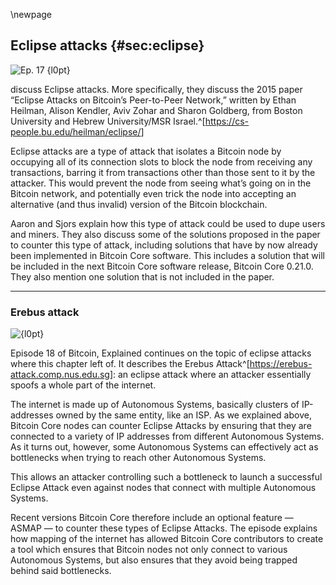 \newpage
## Eclipse attacks {#sec:eclipse}

![Ep. 17 {l0pt}](qr/17.png)

discuss Eclipse attacks. More specifically, they discuss the 2015 paper “Eclipse Attacks on Bitcoin’s Peer-to-Peer Network,” written by Ethan Heilman, Alison Kendler, Aviv Zohar and Sharon Goldberg, from Boston University and Hebrew University/MSR Israel.^[<https://cs-people.bu.edu/heilman/eclipse/>]

Eclipse attacks are a type of attack that isolates a Bitcoin node by occupying all of its connection slots to block the node from receiving any transactions, barring it from transactions other than those sent to it by the attacker. This would prevent the node from seeing what’s going on in the Bitcoin network, and potentially even trick the node into accepting an alternative (and thus invalid) version of the Bitcoin blockchain.

Aaron and Sjors explain how this type of attack could be used to dupe users and miners. They also discuss some of the solutions proposed in the paper to counter this type of attack, including solutions that have by now already been implemented in Bitcoin Core software. This includes a solution that will be included in the next Bitcoin Core software release, Bitcoin Core 0.21.0. They also mention one solution that is not included in the paper.

<!--
Sjors:
Yeah, we're going to discuss a paper about eclipse attacks.

Aaron:
It's the paper Eclipse Attacks on Bitcoin's Peer-to-Peer Network by Ethan Heilman, Alison Kendler, Aviv Zohar, and Sharon Goldberg from Boston University and Hebrew University MSR Israel.

Sjors:
That's right and it was published in 2015.

Aaron:
Yeah. So it's a little while ago. We're discussing this because the new Bitcoin Core release will include a new method to prevent eclipse attacks?

Sjors:
That's right and it's actually something that was suggested in that paper. So to give you an idea about the speed of Bitcoin development, sometimes somebody writes a paper in 2015 and then over the years, improvements are made based on that paper and that's still happening.

Aaron:
Yeah, but this is not the first improvement based on this paper. This is one of them and this is just the reason we're doing an episode about it now.

Sjors:
Correct. A lot of things have already been done.

Aaron:
Okay. So Sjors, what are eclipse attacks?

Sjors:
So an eclipse attack is when your node is only seeing your enemy, basically. Your attacker. Your node has connections that it makes to the outside world and there are people who connect to your node.

Aaron:
Mm-hmm (affirmative).

Sjors:
And if all those connections are to some evil person, then you think you're talking to the whole world, but you're actually only talking to one person so that person is eclipsing your view of the world.

Aaron:
Exactly. Yeah. Bitcoin is a peer-to-peer network so it consists of peers that talk with each other and I think an average, regular nodes connects to how many peers?

Sjors:
Usually a node connects to eight peers outbound.

Aaron:
Mm-hmm (affirmative).

Sjors:
And it can have up to 117 inbound. That's changed maybe a little bit, but that's the idea.

Aaron:
Right, so then the idea is if you control all outbound or inbound nodes.

Sjors:
Both.

Aaron:
Both. Okay. So if you control both all inbound and outbound nodes of someone else, then you can basically lie to them and they have no other connection to the network. Am I saying that right?

Sjors:
That's right. So basically you connect to all these nodes because you want to ask them for new transactions and for new blocks and they'll spontaneously give you new transactions and new blocks. And so if you're only talking to one person eventually, then that person can decide not to give you certain transactions and not to give you certain blocks.

Aaron:
Right.

Sjors:
Now they cannot make fake things entirely, right? They can't fake signatures because you're still checking all the consensus rules.

Aaron:
Sure.

Sjors:
But this is-

Aaron:
But what can do then? What's the risk, let's say I'm attacked like this. I'm-

Sjors:
Well the-

Aaron:
... subject to an eclipse attack.

Sjors:
The easiest thing and that's I guess, less relevant now because people are more aware of that risk in general, is they can do a double spend attack on you. So let's say you're expecting money from somebody, you're expecting coins from somebody and you see this transaction appear in your Mempool, so in your memory, but it's not yet in a block and you're happy.

Aaron:
Mm-hmm (affirmative).

Sjors:
But now it turns out that this person is actually sending you that transaction over the wire, but to the outside world, he's sending a very different transaction. And so then a new block arrives, but you're not going to see that block.

Aaron:
He's sending a conflicting transaction is what you mean. He's sending the same coins to someone else?

Sjors:
Yeah to himself probably.

Aaron:
Yeah.

Sjors:
And so you think you've got this unconfirmed transaction and it's going towards you and you're not seeing any new blocks, but you think, okay, I guess, this is good. It's mine.

Aaron:
I wouldn't think that Sjors.

Sjors:
No. So nowadays people know that accepting zero confirmation transactions is a very bad idea and for all sorts of reasons, but this is the easiest thing you can do when you can basically hide what's happening. You can tell this person one thing that you paid them and tell other people another thing.

Aaron:
Right, so what if I don't trust zero conf?

Sjors:
So if you do wait for a confirmation, they can still attack you using an eclipse attack, but it's going to get a lot more expensive. So they'll have to produce a block basically.

Aaron:
Mm-hmm (affirmative).

Sjors:
A valid block.

Aaron:
Right.

Sjors:
And then they give you that block and it includes the transaction so you think it's confirmed but the outside world is also producing blocks, the normal miners. And they're hiding those normal blocks from you. So now in the outside world, that transaction never happened because there's a longer chain that's not paying you and you've just accepted their one block or maybe multiple blocks.

Aaron:
Yeah.

The attack gets more expensive as they have to produce more blocks.

Aaron:
Yeah. So the idea is if you are a miner and you want to launch this attack on someone, but you only control 10% of hash power, then usually it wouldn't work because even the blocks you produce with the fake transaction will just be orphans away. But if you also have an eclipse attack, then it could actually work because the person you're attacking, doesn't see the competing chain.

Sjors:
Yes. And this of course reminds us why it's important for Bitcoin to be somewhat expensive because it's really expensive to produce blocks like that. Back in 2015, this would've been cheaper.

Aaron:
Right.

Sjors:
But another thing you can do is because now you think, okay, so they're only going to attack me if the cost of making this fake block is lower than the amount of money they're scamming you for. So unless you-

Aaron:
Which is very unlikely.

Sjors:
Right. Unless you're buying Teslas or all these fancy cars all the time, you don't have to worry about this, you think.

Aaron:
Mm-hmm (affirmative).

Sjors:
But it turns out they can do something else, which is they can actually try to split miners. So they're trying to scam you, but they're also scamming to miners at the same time, basically making miners, not see each other's blocks. And then you might have one miner producing the block attacker ones and one miner producing the block that goes to you. And the miners don't even know that this is going on and they're wasting a giant amount of money and the attacker just robs you of a $100. So there's a lot of economic damage, but they still scam you.

Aaron:
Right, so basically let's say there are two miners on network just to simplify things. Then you launch an eclipse attack on one of them plus you source launch an eclipse attack on me then you can have this one miner produced blocks and he doesn't see the blocks of his competitor and you send these blocks of the miner you're attacking to me and therefore we're on sort of a separate network, which could be a minority network so the miner is wasting money and I'm being cheated with fake transactions at the same time.

Sjors:
Yes but the attacker still makes money. So yeah, it's important that the attacker doesn't necessarily have to produce the blocks themselves in order to profit from an eclipse attack.

Aaron:
Right.

Sjors:
Now, the good news, or I don't know if it's good news, but mining is still somewhat centralized, there's specialized networks that connect miners so this is quite difficult to do.

Aaron:
Yeah. Like [crosstalk 00:06:43].

Sjors:
We don't want to rely on that.

Aaron:
Relay networks and these kinds of things.

Sjors:
Exactly. But we don't want to rely on that of course.

Aaron:
Right.

Sjors:
Ideally, it should be impossible to eclipse anyone.

Aaron:
Right. So luckily it's getting harder over time because we're getting more solutions to make it harder.

Sjors:
Exactly. Nodes are becoming a little bit hardened. So I guess in order to understand that, we should explain how this paper proposes that one does an eclipse attack.

Aaron:
Right. Oh yeah. I almost forgot about that. Yes.

Sjors:
Yes.

Aaron:
How do you actually do it?

Sjors:
Well, how did you used to? The idea that you... There's a couple of ingredients that you need here. One is that what nodes are doing when they start, they try to find other peers and I think we talked about that before a little bit when we talked about DNS seeds.

Aaron:
Yeah.

Sjors:
So-

Aaron:
Couple of episodes ago.

Sjors:
Yeah. But basically, when a node has been running for a while, it has a list of addresses that it got from other peers and it's stores them in a file. And when the node restarts, it looks at this file for all the addresses it heard of, and it starts randomly connecting to them. And the idea here is that you try to pollute this file as an attacker.

Aaron:
Mm-hmm (affirmative).

Sjors:
You try to give the node a lot of new addresses that you control.

Aaron:
Right.

Sjors:
Or that just don't exist. That's fine too. And you kind of try to exploit the way that this node picks the addresses.

Aaron:
Mm-hmm (affirmative).

Sjors:
That's sort of at a high level, what happens. And so basically the node [defines 00:08:13] the addresses in buckets, it basically looks at the IP address and finds some patterns in it, like the starting letters of the IP address or deciding numbers of the IP address and it divides them across buckets that way.

Aaron:
And I guess buckets are just a different word for lists.

Sjors:
Yes.

Aaron:
Yeah.

Sjors:
Separate lists. And then when it's starting up, it just tries to pick things from different buckets.

Aaron:
Right.

Sjors:
It's still get confused by the details. It doesn't really matter, but there's basically a way that it does that and you can exploit that mechanism because the mechanism has, or had a bias in it-

Aaron:
Mm-hmm (affirmative).

Sjors:
... for one thing, it tried to take very recent items from the... So if you've learned about an address recently it would be slightly more likely to use that.

Aaron:
Mm-hmm (affirmative).

Sjors:
And so you could exploit that, but the idea is you give the node... You start up a whole bunch of attack nodes.

Aaron:
Mm-hmm (affirmative).

Sjors:
And you just feed IP addresses. You connect to the victim node.

Aaron:
Mm-hmm (affirmative).

Sjors:
So you can occupy all the inbound connections, that's easy.

Aaron:
Right.

Sjors:
And then you give it a lot of nonsense addresses and a lot of real addresses that are you.

Aaron:
Yeah. So-

Sjors:
And every time it makes a connection, it either fails because there's nothing there or it connects to you and eventually it only connects to you.

Aaron:
Right. So if I would have to simplify this probably by a lot, then let's say I have a thousand real IP addresses of other nodes and then you feed me, I don't know, 10 gazillion fake IP addresses or IP addresses that are yours and then my nodes start to pick IP addresses, then the odds are, I'm just going to pick IP addresses that are either fake or yours and I'm not going to pick any of the real ones because I'm only picking so many IP addresses.

Sjors:
Yeah. And so part of the trick here is that you have a list of IP addresses that you know already, but every time you learn new ones you start throwing away the old ones you already knew.

Aaron:
Right. So it's even worse than the sort of random example I gave.

Sjors:
Yeah. Well that's the problem right? You can just keep giving somebody new addresses and then eventually they won't remember any of their old addresses. So the paper runs a simulation to see how difficult it is to actually overflow all these buckets right? Because maybe it just, it might be possible in theory, but maybe it's just too much work and the paper show said it's actually not too much work.

Aaron:
Hmm.

Sjors:
I think it's like a matter of days that you can flood it.

Aaron:
Okay. So it's going to take a couple of days to basically fill the buckets, the lists of another nodes' IP addresses with all of your own IP addresses and fake IP addresses?

Sjors:
Yep.

Aaron:
What then?

Sjors:
So then the node is still not really... The node still has connections, still has outbound connections to the real world so the question is, how can you get rid of those connections? And the trick there is you try to make the node crash in whatever way you can make a node crash. And-

Aaron:
What are some ways you can make a node crash?

Sjors:
Well, there are hopefully no ways to make a node crash.

Aaron:
Oh.

Sjors:
But this is why it's extremely important to make sure you, as a developer, you don't write code that can make a node crash, because it is an important ingredient in these type of attacks.

Aaron:
Right.

Sjors:
And another attacks. So whenever there is a bug that allows Bitcoin Core to crash, it's a pretty serious one, but you can overload somehow overload its ram usage, there's been lots of problems like that, but when it crashes and it starts again, hopefully, usually automatically if you've configured a server correctly and when it starts automatically, when it starts, it's going to look at that file of peers it knows, and it's going to try and connect to them. So it's going to look in all these buckets and it's only going to find the attacker.

Aaron:
Right.

Sjors:
And then the attacker also makes sure that it makes sure it's connecting to you. So all your inbound connections are full and then you're just only talking to the attacker. So that's what you need.

Aaron:
And then the eclipse attack is in play.

Sjors:
Exactly.

Aaron:
So now are we going to solve it?

Sjors:
Yeah. So what are we going to do about it?

Aaron:
What are we going to do about it Sjors?

Sjors:
So as we already said, it is a numbers game. You need to give a lot of spam addresses to this node to fill up all the buckets and make sure that it only connects to you. So one very simple solution is just to have more buckets. Another is, what we said, these more recent peers that you are biased towards.

Aaron:
Mm-hmm (affirmative).

Sjors:
One thing you can do is to not have that bias.

Aaron:
Right. Or reverse that bias?

Sjors:
Well then you just attack it in some opposite way. Whenever there's a bias that gives you something that you can attack.

Aaron:
I would imagine it's harder to attack the reversed version of that bias if you prioritize IP addresses, you already knew, then it's harder for an attacker to attack you, right?

Sjors:
Yes. But if you prioritize old IP addresses that you knew a long time ago, then they might not be there anymore. So you're constantly failed to connect. So there's a trade off there. If you've recently heard about the IP address, it's probably still out there. So there's a bit of a trade off, but there is one medication that's sort of related to this, which is that if you hear of a new address and you want to replace that, you want to put that in the bucket and therefore take something else out of the bucket, first, you check the address that's already in the bucket. You connect to it, you see if it's still out there. If it's still out there, you don't replace it.

Aaron:
Mm-hmm (affirmative).

Sjors:
So that's called the feeler connection. So what I think a couple years ago, was merged was basically Bitcoin Core every now and then looks at that bucket, quickly connects to a node, sees if it's real and remembers that and then disconnects.

Aaron:
Right. So that is prioritizing all the addresses just in a smarter way.

Sjors:
Yes.

Aaron:
Yeah.

Sjors:
Exactly.

Aaron:
And this was merged. And what about the previous one? I didn't ask, but is that one merged using more buckets? Is that?

Sjors:
I don't think so.

Aaron:
Okay.

Sjors:
I don't think using more buckets was merged. Basically the paper has about 10 suggestions and some of them have been merged. Some of them even before the paper came out, because obviously it was an exploitable vulnerability.

Aaron:
Right.

Sjors:
And some of them much later. Another thing you can do, and that is actually what has been merged a few weeks' ago.

Aaron:
Which will be in the next Bitcoin Core release.

Sjors:
Hopefully yes. Well, yes. Is that when you restart, you try to remember some of the last connections you had and so that's what it's doing, basically. It remembers the, I think two connections, namely two connections that it only exchanges blocks with.

Aaron:
Mm-hmm (affirmative).

Sjors:
And it tries to reconnect to those, but not too often because there's straight offs everywhere, but apparently it's not a good idea to always try to reconnect to the same nodes again when you restart because for all you know, the reason you crashed in the first place is because one of those nodes was evil.

Aaron:
Right.

Sjors:
Right.

Aaron:
Yeah. So yeah, the idea is that, as you explained before, you need to crash a node for a node to start up again and find, well, all of that attack IP address in this case. This attack would be countered because you're just connected to some of the same IP addresses you were already connected to.

Sjors:
Yeah. But not-

Aaron:
With the trade after maybe the one you connected to was also the one that crashed you so you might be crashed again.

Sjors:
Yes. But you... You exactly. Yeah. And I think one of the mitigations for that is that you only try this once so you connect to the one you were connected to last, but if that goes wrong again, you don't do it again.

Aaron:
Right.

Sjors:
Now another thing you can do is not have more buckets, but have more connections, more outbound connections because the more outbound connections you have, the more likely you are to be connecting to honest nodes.

Aaron:
Yeah. The harder it is for an attacker to control all of the IP addresses you're connected to.

Sjors:
Yeah. And you may ask yourself why wouldn't you do that, right? Why not just have as many connections as possible?

Aaron:
Why not have as many connections as possible Sjors?

Sjors:
That's an excellent question.

Aaron:
Thank you.

Sjors:
The problem is that you're exchanging a lot of data and especially the transactions that are in a Mempool. That is very data intense.

Aaron:
Mm-hmm (affirmative).

Sjors:
Like gigabytes and gigabytes and gigabytes. So you can't just add more connections without also increasing bandwidth use. And there are some new proposals that we'll probably discussing future episodes that will reduce the bandwidth needed to do these Mempool synchronizations and then you can have more connections. So there's an incentive to make this data exchange more efficient.

Aaron:
Plus there's the solution that some of the connections you connect to, you don't share Mempool stuff, you only connect blocks.

Sjors:
That's right.

Aaron:
I guess that's also one of the solutions mentioned in the paper isn't it?

Sjors:
I believe it is.

Aaron:
But we sort of already spoiled it in the previous solution.

Sjors:
We may have. So one of the ways to have more connections to have the upside of more connections without the downside of more bandwidth is to only exchange blocks with those extra connections, because that happens much less frequently. And-

Aaron:
It still costs a little bit of an extra bandwidth.

Sjors:
Yeah.

Aaron:
But much less.

Sjors:
And this, again-

Aaron:
Not nearly as much.

Sjors:
... reminds us that you need to wait for confirmations because those extra connections will tell you about new blocks. They won't tell you about new stuff in a Mempool, but that's fine if you wait for confirmations.

Aaron:
Is there more?

Sjors:
Well, I mean, you can always use the block stream satellite or something like that as another source of data. Of course that's not a universal solution, but it is a really-

Aaron:
It is almost, I think.

Sjors:
Well, you... I mean specifically you would be trusting Blockstream.

Aaron:
Yes.

Sjors:
But there is an incentive for Bitcoin blocks to be broadcast in general, over satellite or AM, or for multiple sources so it's more difficult to eclipse someone because you'd have to eclipse the whole planet, right? If the signal is coming from a satellite, you want to eclipse somebody who's listening to that satellite and you either have to blow up the satellite connection to them or blow up the satellite itself, which everybody would notice and it'd be in the news and you'd say, "Hey, there's probably something going on here."

Aaron:
Sure.

Sjors:
Let's see, any other mitigations?

Aaron:
I like your [inaudible 00:18:00] mindset though, that you do recognize that that's actually a risk that someone blows up the satellite.

Sjors:
Well, I mean, you don't actually physically have to blow it up, I guess. You can just tell people to stop broadcasting to it. One more solution is to have more nodes, basically, that other people don't know are yours. So if you have multiple nodes that you're using for-

Aaron:
Sure.

Sjors:
... your, whatever your services and you make sure that the outside world doesn't know all of them, and they might try to eclipse one of them, but they forgot to eclipse the other ones.

Aaron:
That's like a good idea to me Sjors.

Sjors:
Yeah.

Aaron:
But there were like 10 solutions in the paper.

Sjors:
Yeah, there were.

Aaron:
But we didn't cover them all then?

Sjors:
No we didn't because in order to cover them all, you would have to describe the attack in much more detail.

Aaron:
Mm.

Sjors:
To the point that even though I've read this paper probably two or three times over the past few years, I don't understand all the details, especially these buckets, the way they're filled is rather tedious.

Aaron:
Right. Fair enough.

Sjors:
So.

Aaron:
So yeah, I guess we'll put the paper in the show notes, right?

Sjors:
Yes. And there's a website that links to some of the solutions that have been implemented although-


-->

---

### Erebus attack

![{l0pt}](qr/18.png)

Episode 18 of Bitcoin, Explained continues on the topic of eclipse attacks where this chapter left of. It describes the Erebus Attack^[<https://erebus-attack.comp.nus.edu.sg>]: an eclipse attack where an attacker essentially spoofs a whole part of the internet.

The internet is made up of Autonomous Systems, basically clusters of IP-addresses owned by the same entity, like an ISP. As we explained above, Bitcoin Core nodes can counter Eclipse Attacks by ensuring that they are connected to a variety of IP addresses from different Autonomous Systems. As it turns out, however, some Autonomous Systems can effectively act as bottlenecks when trying to reach other Autonomous Systems.

This allows an attacker controlling such a bottleneck to launch a successful Eclipse Attack even against nodes that connect with multiple Autonomous Systems.

Recent versions Bitcoin Core therefore include an optional feature — ASMAP — to counter these types of Eclipse Attacks. The episode explains how mapping of the internet has allowed Bitcoin Core contributors to create a tool which ensures that Bitcoin nodes not only connect to various Autonomous Systems, but also ensures that they avoid being trapped behind said bottlenecks.
